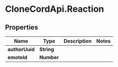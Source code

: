 # CloneCordApi.Reaction

## Properties

Name | Type | Description | Notes
------------ | ------------- | ------------- | -------------
**authorUuid** | **String** |  | 
**emoteId** | **Number** |  | 


